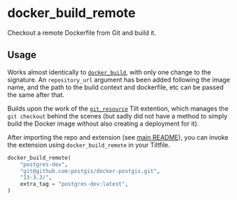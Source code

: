 # docker_build_remote

Checkout a remote Dockerfile from Git and build it.

## Usage

Works almost identically to [`docker_build`](https://docs.tilt.dev/api.html#api.docker_build), with only one change to 
the signature. An `repository_url` argument has been added following the image name, and the path to the build 
context and dockerfile, etc can be passed the same after that.

Builds upon the work of the [`git_resource`](https://github.com/tilt-dev/tilt-extensions/blob/master/git_resource) 
Tilt extention, which manages the `git checkout` behind the scenes (but sadly did not have a method to simply build 
the Docker image without also creating a deployment for it).

After importing the repo and extension (see [main README](../README.md)), you can invoke the extension using 
`docker_build_remote` in your Tiltfile.

```python
docker_build_remote(
    "postgres-dev",
    "git@github.com:postgis/docker-postgis.git",
    "13-3.3/",
    extra_tag = "postgres-dev:latest",
)
```

